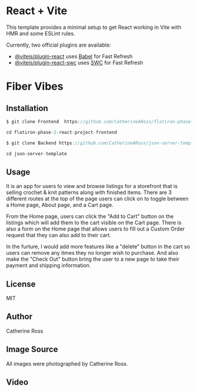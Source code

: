 # React + Vite

This template provides a minimal setup to get React working in Vite with HMR and some ESLint rules.

Currently, two official plugins are available:

- [@vitejs/plugin-react](https://github.com/vitejs/vite-plugin-react/blob/main/packages/plugin-react/README.md) uses [Babel](https://babeljs.io/) for Fast Refresh
- [@vitejs/plugin-react-swc](https://github.com/vitejs/vite-plugin-react-swc) uses [SWC](https://swc.rs/) for Fast Refresh

# Fiber Vibes

## Installation
```javascript
$ git clone Frontend  https://github.com/CatherineARoss/flatiron-phase-2-react-project-frontend

cd flatiron-phase-2-react-project-frontend

$ git clone Backend https://github.com/CatherineARoss/json-server-template

cd json-server-template
```

## Usage
It is an app for users to view and browse listings for a storefront that is selling crochet & knit patterns along with finished items. There are 3 different routes at the top of the page users can click on to toggle between a Home page, About page, and a Cart page. 

From the Home page, users can click the "Add to Cart" button on the listings which will add them to the cart visible on the Cart page. There is also a form on the Home page that allows users to fill out a Custom Order request that they can also add to their cart.

In the furture, I would add more features like a "delete" button in the cart so users can remove any itmes they no longer wish to purchase. And also make the "Check Out" button bring the user to a new page to take their payment and shipping information.

## License
MIT

## Author
Catherine Ross

## Image Source
All images were photographed by Catherine Ross. 

## Video

